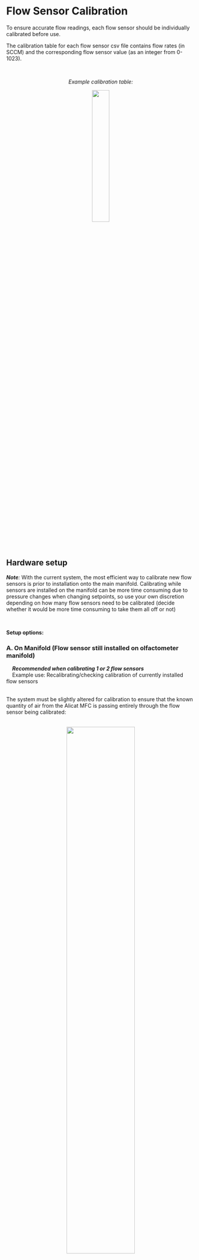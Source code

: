 # Flow Sensor Calibration

To ensure accurate flow readings, each flow sensor should be individually calibrated before use.  

The calibration table for each flow sensor csv file contains flow rates (in SCCM) and the corresponding flow sensor value (as an integer from 0-1023).  

<br>

*<p align="center">      *Example calibration table:*  </p>*
<p align="center">
    <img src="images/images_assembly/example_calibration_table - Copy.png" width="30%">
</p>

<br>
<br>

## Hardware setup

***Note**:* With the current system, the most efficient way to calibrate new flow sensors is prior to installation onto the main manifold. Calibrating while sensors are installed on the manifold can be more time consuming due to pressure changes when changing setpoints, so use your own discretion depending on how many flow sensors need to be calibrated (decide whether it would be more time consuming to take them all off or not)

<br>

**Setup options:**  


### **A. On Manifold** (Flow sensor still installed on olfactometer manifold)  
&nbsp;&nbsp;&nbsp;&nbsp;***Recommended when calibrating 1 or 2 flow sensors***  
&nbsp;&nbsp;&nbsp;&nbsp;Example use: Recalibrating/checking calibration of currently installed flow sensors  
<br>

The system must be slightly altered for calibration to ensure that the known quantity of air from the Alicat MFC is passing entirely through the flow sensor being calibrated:  
<br>

<p align="center">
    <img src="images/images_assembly/Full System Schematic_flowSensorCalibration.png" width="60%">
</p>

1. Disconnect the tubing between the Alicat MFC and the mixing chamber, and plug the open fitting. This ensures that the known quantity of air delivered (from the MFC) is all passing through the flow sensor.

2. Disconnect the flow sensor output from the vial. This allows the air to easily pass through the flow sensor. (Easiest way to do this is to twist the needle to disconnect it from the luer fitting on the flow sensor tubing.)

3. Fully open the proportional valve via the olfactometer GUI.
	- Open the Vial Details popup window.
	- Select "Enable Manual Options"
	- In the "Manual Controls" box, enter "255" next to the "Set prop valve" button.
	- Click "Set prop valve".


<p align="center">
    <img src="images/images_assembly/flow_calibration_software_open_pvalve.PNG" width="70%">
</p>

<br>

### **B. Off Manifold**  
&nbsp;&nbsp;&nbsp;&nbsp;***Recommended when calibrating 4+ flow sensors***  
&nbsp;&nbsp;&nbsp;&nbsp;Example use: New sensors that have not been installed yet

<br>

1. Connect the MFC input to an air supply.  
2. Connect the MFC output directly to the flow sensor input. (Flow sensor works well with 1/8" ID flexible tubing, which can be slid over 1/8" OD Teflon tubing to make a sufficiently airtight seal for this application).  
<p align="center">
    <img src="images/images_assembly/flow_calibration_01.jpg" width="50%">
</p>
<br>

3. Connect the flow sensor to the Olfactometer PCB (either directly, or using jumper wires, whichever is more convenient).  
<p align="center">
    <img src="images/images_assembly/flow_calibration_02.jpg" width="45%">
    <img src="images/images_assembly/flow_calibration_03.jpg" width="45%">
</p>

4. Connect the Olfactometer PCB to the computer and 24V power supply as usual.  
<br>



## Software

### Create File

1. Open the Olfactometer GUI and connect to the device.  
2. Open the Vial Details box for the selected flow sensor.  
<p align="center">
    <img src="images/images_assembly/flow_calibration_software_02.png" width="80%">
</p>

3. Confirm/edit the calibration table directory and enter the desired file name.  
4. Click "Create File". (This will create the file and set the flow sensor to "debug" mode, if it is not already.)  
<p align="center">
    <img src="images/images_assembly/flow_calibration_software_03.png" width="80%">
</p>

<br>
<br>


## Calibrate

***Note:** Calibration tables **must** be in descending order, so it is recommended to start calibrating at the maximum capacity and work down from there. Otherwise, the table will need to be manually sorted after completing the calibration.*  


1. Physically set the Alicat MFC to the first desired calibration value. (Ideally, the maximum capacity of the flow sensor - 200 sccm.) Enter that same value into the "MFC value (sccm)" box.  
&nbsp;&nbsp;&nbsp;**Note:** If calibrating while flow sensor is installed on the manifold, the Alicat MFC may not be able to reach 200 sccm (due to high impedance within the olfactometer manifold). If this is the case, start calibration at the highest flow rate the Alicat MFC is able to maintain (at least 120 sccm for experiments that will go up to 100 sccm).    

2. Enter the desired duration of the calibration. (15 seconds is typically sufficient for off-manifold calibration, 30 seconds may be necessary for on-manifold calibration.)  

<br>  

<p align="center">
    <img src="images/images_assembly/flow_calibration_software_04.png" width="80%">
</p>

3. Click "Start".  

4. Once calibration at this flow rate is complete, stats about the flow sensor data collected during that period will populate the fields in the center of the groupbox. By default, the values to write to the calibration files will display in the bottom-right box (flow rate [sccm], mean value [int]).  
<p align="center">
    <img src="images/images_assembly/flow_calibration_software_05.png" width="80%">
</p>

&nbsp;&nbsp;&nbsp;&nbsp;&nbsp;&nbsp;&nbsp;&nbsp;&nbsp;&nbsp;&nbsp;&nbsp;&nbsp;&nbsp;Don't worry about the SCCM flow rate being displayed - this is calculated based on the currently selected calibration table.  

&nbsp;&nbsp;&nbsp;&nbsp;&nbsp;&nbsp;&nbsp;&nbsp;&nbsp;&nbsp;&nbsp;&nbsp;&nbsp;&nbsp;Check if the calibration was successful by looking at the range of the values collected from the flow sensor during the calibration. If the range is more than 4, repeated trials are recommended.  
&nbsp;&nbsp;&nbsp;&nbsp;&nbsp;&nbsp;&nbsp;&nbsp;&nbsp;&nbsp;&nbsp;&nbsp;&nbsp;&nbsp;&nbsp; - For on manifold calibration, when the Alicat MFC value is changed, the pressure within the system can take 1-2 minutes to stabilize, which affects the flow sensor readout.  
&nbsp;&nbsp;&nbsp;&nbsp;&nbsp;&nbsp;&nbsp;&nbsp;&nbsp;&nbsp;&nbsp;&nbsp;&nbsp;&nbsp;&nbsp;- (Typically, at a single flow value, I run two 15-second calibrations and save the mean of the second one. If the means of the two calibrations differ by more than 1 on-manifold, more than 0.5 off-manifold, I would recommend running additional 15-second calibrations until stability is reached.)  

5. If the calibration seemed fine, click the "Write" button to write this pair to the calibration file. You can also manually enter the value to write to the file, if you'd like to use the median value instead. (Values already written to the file will be displayed in the far right box.)  

6. **Repeat for as many values as desired.** (I typically do 10sccm increments, to save time. For more sensitive experiments, 2-5 increments may be more helpful.)

<br>


## Once complete:

1. Click "End & Save File"
2. Go to the calibration table directory, and change the file extension from .csv to .txt. (Ignore any warnings about the file becoming unusable.)
3. Update the olfa_config file (using any text editor) to include the name of the new calibration table.

*<p align="center">      *Example olfa_config file:*  </p>*
<p align="center">
    <img src="images/images_assembly/olfa_config.png" width="30%">
</p>